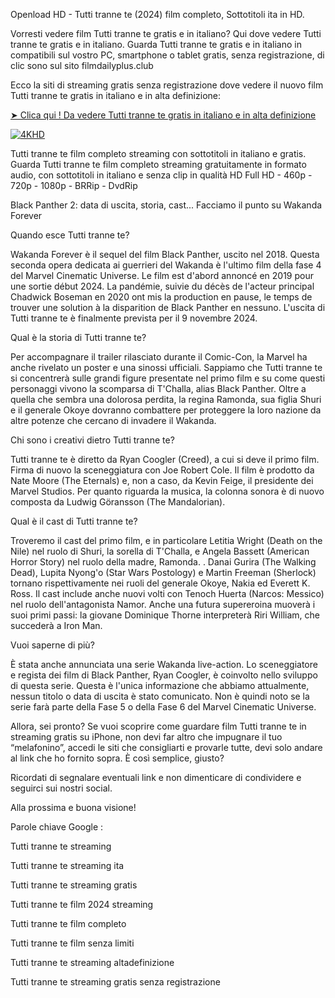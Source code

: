 Openload HD - Tutti tranne te (2024) film completo, Sottotitoli ita in HD.

Vorresti vedere film Tutti tranne te gratis e in italiano? Qui dove vedere Tutti tranne te gratis e in italiano. Guarda Tutti tranne te gratis e in italiano in compatibili sul vostro PC, smartphone o tablet gratis, senza registrazione, di clic sono sul sito filmdailyplus.club

Ecco la siti di streaming gratis senza registrazione dove vedere il nuovo film Tutti tranne te gratis in italiano e in alta definizione:

<a href="https://t.co/vTZYEV0XP3">➤ Clica qui ! Da vedere Tutti tranne te gratis in italiano e in alta definizione</a>

[![4KHD](https://github.com/CB01-Tutti-tranne-te-2024/.github/assets/163328150/507b6bfe-e910-4976-aaaf-0871b2f7b1d7)](https://victormovies.org/it/movie/1072790/anyone-but-you.watch)

Tutti tranne te film completo streaming con sottotitoli in italiano e gratis. Guarda Tutti tranne te film completo streaming gratuitamente in formato audio, con sottotitoli in italiano e senza clip in qualità HD Full HD - 460p - 720p - 1080p - BRRip - DvdRip

Black Panther 2: data di uscita, storia, cast... Facciamo il punto su Wakanda Forever

Quando esce Tutti tranne te?

Wakanda Forever è il sequel del film Black Panther, uscito nel 2018. Questa seconda opera dedicata ai guerrieri del Wakanda è l'ultimo film della fase 4 del Marvel Cinematic Universe. Le film est d'abord annoncé en 2019 pour une sortie début 2024. La pandémie, suivie du décès de l'acteur principal Chadwick Boseman en 2020 ont mis la production en pause, le temps de trouver une solution à la disparition de Black Panther en nessuno. L'uscita di Tutti tranne te è finalmente prevista per il 9 novembre 2024.

Qual è la storia di Tutti tranne te?

Per accompagnare il trailer rilasciato durante il Comic-Con, la Marvel ha anche rivelato un poster e una sinossi ufficiali. Sappiamo che Tutti tranne te si concentrerà sulle grandi figure presentate nel primo film e su come questi personaggi vivono la scomparsa di T'Challa, alias Black Panther. Oltre a quella che sembra una dolorosa perdita, la regina Ramonda, sua figlia Shuri e il generale Okoye dovranno combattere per proteggere la loro nazione da altre potenze che cercano di invadere il Wakanda.

Chi sono i creativi dietro Tutti tranne te?

Tutti tranne te è diretto da Ryan Coogler (Creed), a cui si deve il primo film. Firma di nuovo la sceneggiatura con Joe Robert Cole. Il film è prodotto da Nate Moore (The Eternals) e, non a caso, da Kevin Feige, il presidente dei Marvel Studios. Per quanto riguarda la musica, la colonna sonora è di nuovo composta da Ludwig Göransson (The Mandalorian).

Qual è il cast di Tutti tranne te?

Troveremo il cast del primo film, e in particolare Letitia Wright (Death on the Nile) nel ruolo di Shuri, la sorella di T'Challa, e Angela Bassett (American Horror Story) nel ruolo della madre, Ramonda. . Danai Gurira (The Walking Dead), Lupita Nyong'o (Star Wars Postology) e Martin Freeman (Sherlock) tornano rispettivamente nei ruoli del generale Okoye, Nakia ed Everett K. Ross. Il cast include anche nuovi volti con Tenoch Huerta (Narcos: Messico) nel ruolo dell'antagonista Namor. Anche una futura supereroina muoverà i suoi primi passi: la giovane Dominique Thorne interpreterà Riri William, che succederà a Iron Man.

Vuoi saperne di più?

È stata anche annunciata una serie Wakanda live-action. Lo sceneggiatore e regista dei film di Black Panther, Ryan Coogler, è coinvolto nello sviluppo di questa serie. Questa è l'unica informazione che abbiamo attualmente, nessun titolo o data di uscita è stato comunicato. Non è quindi noto se la serie farà parte della Fase 5 o della Fase 6 del Marvel Cinematic Universe.

Allora, sei pronto? Se vuoi scoprire come guardare film Tutti tranne te in streaming gratis su iPhone, non devi far altro che impugnare il tuo “melafonino”, accedi le siti che consigliarti e provarle tutte, devi solo andare al link che ho fornito sopra. È così semplice, giusto?

Ricordati di segnalare eventuali link e non dimenticare di condividere e seguirci sui nostri social.

Alla prossima e buona visione!

Parole chiave Google :

Tutti tranne te streaming

Tutti tranne te streaming ita

Tutti tranne te streaming gratis

Tutti tranne te film 2024 streaming

Tutti tranne te film completo

Tutti tranne te film senza limiti

Tutti tranne te streaming altadefinizione

Tutti tranne te streaming gratis senza registrazione
